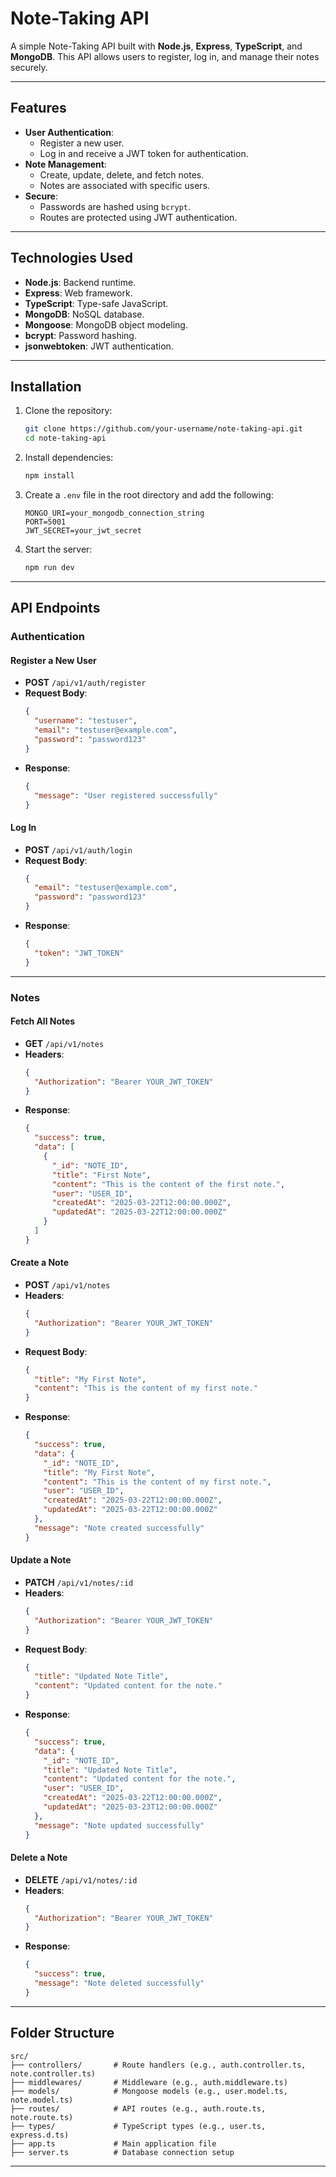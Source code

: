 # Note-Taking API

A simple Note-Taking API built with **Node.js**, **Express**, **TypeScript**, and **MongoDB**. This API allows users to register, log in, and manage their notes securely.

---

## Features

- **User Authentication**:
  - Register a new user.
  - Log in and receive a JWT token for authentication.
- **Note Management**:
  - Create, update, delete, and fetch notes.
  - Notes are associated with specific users.
- **Secure**:
  - Passwords are hashed using `bcrypt`.
  - Routes are protected using JWT authentication.

---

## Technologies Used

- **Node.js**: Backend runtime.
- **Express**: Web framework.
- **TypeScript**: Type-safe JavaScript.
- **MongoDB**: NoSQL database.
- **Mongoose**: MongoDB object modeling.
- **bcrypt**: Password hashing.
- **jsonwebtoken**: JWT authentication.

---

## Installation

1. Clone the repository:
   ```bash
   git clone https://github.com/your-username/note-taking-api.git
   cd note-taking-api
   ```

2. Install dependencies:
   ```bash
   npm install
   ```

3. Create a `.env` file in the root directory and add the following:
   ```plaintext
   MONGO_URI=your_mongodb_connection_string
   PORT=5001
   JWT_SECRET=your_jwt_secret
   ```

4. Start the server:
   ```bash
   npm run dev
   ```

---

## API Endpoints

### **Authentication**

#### Register a New User
- **POST** `/api/v1/auth/register`
- **Request Body**:
  ```json
  {
    "username": "testuser",
    "email": "testuser@example.com",
    "password": "password123"
  }
  ```
- **Response**:
  ```json
  {
    "message": "User registered successfully"
  }
  ```

#### Log In
- **POST** `/api/v1/auth/login`
- **Request Body**:
  ```json
  {
    "email": "testuser@example.com",
    "password": "password123"
  }
  ```
- **Response**:
  ```json
  {
    "token": "JWT_TOKEN"
  }
  ```

---

### **Notes**

#### Fetch All Notes
- **GET** `/api/v1/notes`
- **Headers**:
  ```json
  {
    "Authorization": "Bearer YOUR_JWT_TOKEN"
  }
  ```
- **Response**:
  ```json
  {
    "success": true,
    "data": [
      {
        "_id": "NOTE_ID",
        "title": "First Note",
        "content": "This is the content of the first note.",
        "user": "USER_ID",
        "createdAt": "2025-03-22T12:00:00.000Z",
        "updatedAt": "2025-03-22T12:00:00.000Z"
      }
    ]
  }
  ```

#### Create a Note
- **POST** `/api/v1/notes`
- **Headers**:
  ```json
  {
    "Authorization": "Bearer YOUR_JWT_TOKEN"
  }
  ```
- **Request Body**:
  ```json
  {
    "title": "My First Note",
    "content": "This is the content of my first note."
  }
  ```
- **Response**:
  ```json
  {
    "success": true,
    "data": {
      "_id": "NOTE_ID",
      "title": "My First Note",
      "content": "This is the content of my first note.",
      "user": "USER_ID",
      "createdAt": "2025-03-22T12:00:00.000Z",
      "updatedAt": "2025-03-22T12:00:00.000Z"
    },
    "message": "Note created successfully"
  }
  ```

#### Update a Note
- **PATCH** `/api/v1/notes/:id`
- **Headers**:
  ```json
  {
    "Authorization": "Bearer YOUR_JWT_TOKEN"
  }
  ```
- **Request Body**:
  ```json
  {
    "title": "Updated Note Title",
    "content": "Updated content for the note."
  }
  ```
- **Response**:
  ```json
  {
    "success": true,
    "data": {
      "_id": "NOTE_ID",
      "title": "Updated Note Title",
      "content": "Updated content for the note.",
      "user": "USER_ID",
      "createdAt": "2025-03-22T12:00:00.000Z",
      "updatedAt": "2025-03-23T12:00:00.000Z"
    },
    "message": "Note updated successfully"
  }
  ```

#### Delete a Note
- **DELETE** `/api/v1/notes/:id`
- **Headers**:
  ```json
  {
    "Authorization": "Bearer YOUR_JWT_TOKEN"
  }
  ```
- **Response**:
  ```json
  {
    "success": true,
    "message": "Note deleted successfully"
  }
  ```

---

## Folder Structure

```
src/
├── controllers/       # Route handlers (e.g., auth.controller.ts, note.controller.ts)
├── middlewares/       # Middleware (e.g., auth.middleware.ts)
├── models/            # Mongoose models (e.g., user.model.ts, note.model.ts)
├── routes/            # API routes (e.g., auth.route.ts, note.route.ts)
├── types/             # TypeScript types (e.g., user.ts, express.d.ts)
├── app.ts             # Main application file
├── server.ts          # Database connection setup
```

---
